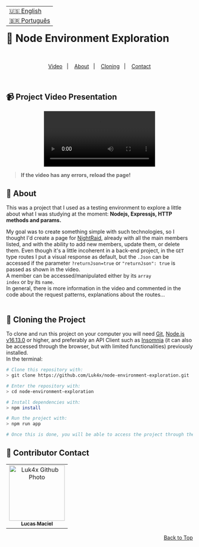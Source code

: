 <table align="right">
  <tr>
    <td>
      <a href="readme-en.md">🇺🇸 English</a>
    </td>
  </tr>
  <tr>
    <td>
      <a href="README.md">🇧🇷 Português</a>
    </td>
  </tr>
</table>
<br>

# 🧐 Node Environment Exploration

<br>
<p align="center">
  <a href="#-project-video-presentation">Video</a>&nbsp;&nbsp;&nbsp;|&nbsp;&nbsp;&nbsp;
  <a href="#-about">About</a>&nbsp;&nbsp;&nbsp;|&nbsp;&nbsp;&nbsp;
  <a href="#-cloning-the-project">Cloning</a>&nbsp;&nbsp;&nbsp;|&nbsp;&nbsp;&nbsp;
  <a href="#-contributor-contact">Contact</a>
</p>
<br>

## 📹 Project Video Presentation
<div align="center">
  <video src="https://user-images.githubusercontent.com/86276393/164738153-1c1c7df2-d5a3-46e7-9417-27c00df6e321.mp4" />
</div>

> **If the video has any errors, reload the page!**<br>

## 📝 About

This was a project that I used as a testing environment to explore a little about what I was studying at the moment: <b>Nodejs, Expressjs, HTTP methods and params.</b>
<br>

My goal was to create something simple with such technologies, so I thought I'd create a page for [NightRaid](https://akamegakill.fandom.com/wiki/Night_Raid), already with all the main members listed, and with the ability to add new members, update them, or delete them.
Even though it's a little incoherent in a back-end project, in the <code>GET</code> type routes I put a visual response as default, but the <code>.Json</code> can be accessed if the parameter <code>?returnJson=true</code> or <code>"returnJson": true</code> is passed as shown in the video.<br>
A member can be accessed/manipulated either by its <code>array index</code> or by its <code>name</code>.<br>
In general, there is more information in the video and commented in the code about the request patterns, explanations about the routes...
<br><br>

## 📖 Cloning the Project

To clone and run this project on your computer you will need [Git](https://git-scm.com/), [Node.js v16.13.0](https://nodejs.org/en/) or higher, and preferably an API Client such as [Insomnia](https://insomnia.rest/) (it can also be accessed through the browser, but with limited functionalities) previously installed.<br>In the terminal:

```bash
# Clone this repository with:
> git clone https://github.com/Luk4x/node-environment-exploration.git

# Enter the repository with:
> cd node-environment-exploration

# Install dependencies with: 
> npm install

# Run the project with:
> npm run app

# Once this is done, you will be able to access the project through the link that will appear in the terminal! (something like http://localhost:3000/)
```

## 🤝 Contributor Contact

<table>
  <tr>
    <td align="center">
      <a href="https://www.linkedin.com/in/lucasmacielf/">
        <img src="https://avatars.githubusercontent.com/Luk4x" width="150px;" alt="Luk4x Github Photo"/><br>
        <sub>
          <b>Lucas Maciel</b>
        </sub>
      </a>
    </td>
  </tr>
</table>

<p align="right">
  <a href="#-node-environment-exploration">Back to Top</a>
</p>
